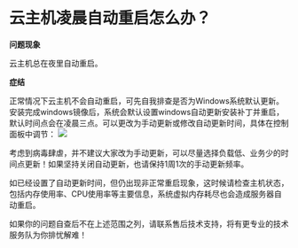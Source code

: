 # 云主机凌晨自动重启怎么办？
**问题现象**

云主机总在夜里自动重启。

**症结**

正常情况下云主机不会自动重启，可先自我排查是否为Windows系统默认更新。安装完成windows镜像后，系统会默认设置windows自动更新安装补丁并重启，默认时间点会在凌晨三点。可以更改为手动更新或修改自动更新时间，具体在控制面板中调节：
![](../../../../../image/Elastic-Compute/Virtual-Machine/Windows/%E4%BA%91%E4%B8%BB%E6%9C%BA%E5%87%8C%E6%99%A8%E8%87%AA%E5%8A%A8%E9%87%8D%E5%90%AF%E6%80%8E%E4%B9%88%E5%8A%9E01.png)

考虑到病毒肆虐，并不建议大家改为手动更新，可以尽量选择负载低、业务少的时间点更新！如果坚持关闭自动更新，也请保持1周1次的手动更新频率。



 如已经设置了自动更新时间，但仍出现非正常重启现象，这时候请检查主机状态，包括内存使用率、CPU使用率等主要信息，系统虚拟内存耗尽也会造成服务器自动重启。




如果你的问题自查后不在上述范围之列，请联系售后技术支持，将有更专业的技术服务队为你排忧解难！
